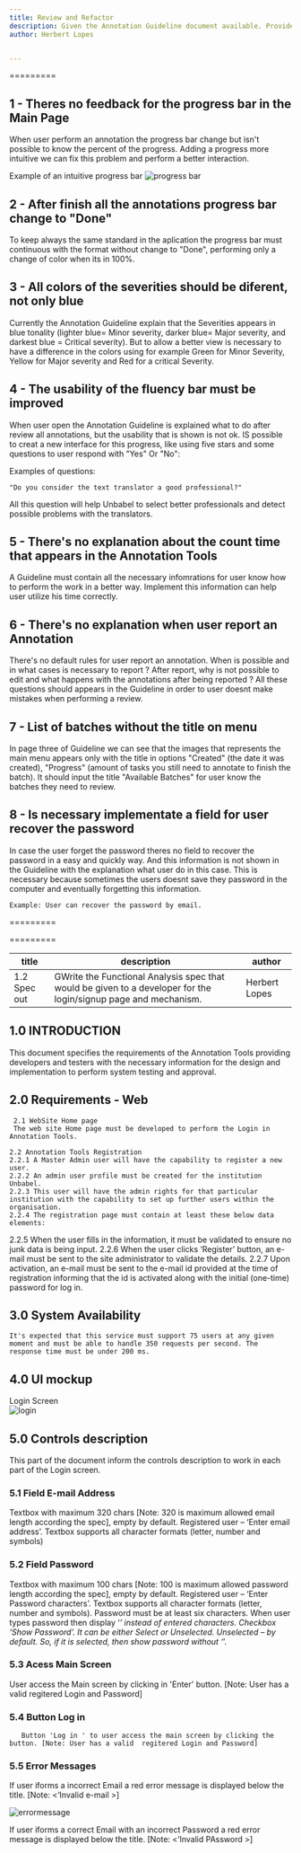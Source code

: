 ```yaml
---
title: Review and Refactor
description: Given the Annotation Guideline document available. Provide 5 specific examples of things you would change, why and how.
author: Herbert Lopes


---
```

=========

## 1 - Theres no feedback for the progress bar in the Main Page

When user perform an annotation the progress bar change but isn't possible to know the percent of the progress. Adding a
progress more intuitive we can fix this problem and perform a better interaction.


Example of an intuitive progress bar
![progress bar](https://user-images.githubusercontent.com/5126039/39676719-9f44b162-5145-11e8-97e9-ba48851ee651.jpg)


## 2 - After finish all the annotations progress bar change to "Done"

To keep always the same standard in the aplication the progress bar must continuous with the format without change to "Done", performing only a change of color when its in 100%.


## 3 - All colors of the severities should be diferent, not only blue 

Currently the Annotation Guideline explain that the Severities appears in blue tonality (lighter blue= Minor severity, darker blue= Major
severity, and darkest blue = Critical severity). But to allow a better view is necessary to have a difference in the colors using for example Green for Minor Severity, Yellow for Major severity and Red for a critical Severity. 


## 4 - The usability of the fluency bar must be improved

When user open the Annotation Guideline is explained what to do after review all annotations, but the usability that is shown is not ok. IS possible to creat a new interface for this progress, like using five stars and some questions to user respond with "Yes" Or "No": 

Examples of questions: 
```
"Do you consider the text translator a good professional?"
```

All this question will help Unbabel to select better professionals and detect possible problems with the translators.

## 5 - There's no explanation about the count time that appears in the Annotation Tools

A Guideline must contain all the necessary infomrations for user know how to perform the work in a better way. Implement this information can help user utilize his time correctly.

## 6 - There's no explanation when user report an Annotation

There's no default rules for user report an annotation. When is possible and in what cases is necessary to report ? 
After report, why is not possible to edit and what happens with the annotations after being reported ?
All these questions should appears in the Guideline in order to user doesnt make mistakes when performing a review. 

## 7 - List of batches without the title on menu

In page three of Guideline we can see that the images that represents the main menu appears only with the title in options "Created" (the date it was created), "Progress" (amount of tasks you still need to annotate to finish the batch). 
It should input the title "Available Batches" for user know the batches they need to review.

 ## 8 - Is necessary implementate a field for user recover the password
 
 In case the user forget the password theres no field to recover the password in a easy and quickly way. And this information is not shown in the Guideline with the explanation what user do in this case. This is necessary because sometimes the users doesnt save they password in the computer and eventually forgetting this information.
 
 ```
 Example: User can recover the password by email.
 
 ```
=========


=========



|title|description|author|
|---|---|---|
|1.2 Spec out|GWrite the Functional Analysis spec that would be given to a developer for the login/signup page and mechanism.|Herbert Lopes|



## 1.0 INTRODUCTION
This document specifies the requirements of the Annotation Tools providing developers and testers with the necessary information for the design and implementation to perform system testing and approval.


## 2.0 Requirements - Web
  
     2.1 WebSite Home page
     The web site Home page must be developed to perform the Login in Annotation Tools.
   
    2.2 Annotation Tools Registration
    2.2.1 A Master Admin user will have the capability to register a new user.
    2.2.2 An admin user profile must be created for the institution Unbabel. 
    2.2.3 This user will have the admin rights for that particular institution with the capability to set up further users within the organisation. 
    2.2.4 The registration page must contain at least these below data elements: 		

   
   2.2.5 When the user fills in the information, it must be validated to ensure no junk data is being input. 
   2.2.6 When the user clicks ‘Register’ button, an e-mail must be sent to the site administrator to validate the details. 
   2.2.7 Upon activation, an e-mail must be sent to the e-mail id provided at the time of registration informing that the id is activated along with the initial (one-time) password for log in.


## 3.0 System Availability

    It's expected that this service must support 75 users at any given moment and must be able to handle 350 requests per second. The response time must be under 200 ms.
    
    
## 4.0 UI mockup


Login Screen   
![login](https://user-images.githubusercontent.com/5126039/39731311-59b92bde-523d-11e8-914b-9185329b608b.png)


## 5.0 Controls description


This part of the document inform the controls description to work in each part of the Login screen.
    
 ###  5.1 Field E-mail Address
 Textbox with maximum 320 chars [Note: 320 is maximum allowed email length according the spec], empty by default.
 Registered user  – ‘Enter email address’.
 Textbox supports all character formats (letter, number and symbols)
    
###  5.2 Field Password 
 Textbox with maximum 100 chars [Note: 100 is maximum allowed password length according the spec], empty by default.
 Registered user  – ‘Enter Password characters’.
 Textbox supports all character formats (letter, number and symbols).
 Password must be at least six characters.
 When user types password then display ‘*’ instead of entered characters.
 Checkbox ‘Show Password’. It can be either Select or Unselected. Unselected  –  by default. So, if it is selected, then show password without ‘*’.
      
### 5.3 Acess Main Screen
User access the Main screen by clicking in 'Enter' button. [Note: User has a valid  regitered Login and Password]
       
###    5.4 Button Log in
       Button 'Log in ' to user access the main screen by clicking the button. [Note: User has a valid  regitered Login and Password]
       
###  5.5 Error Messages
 If user iforms a incorrect Email a red error message is displayed below the title. [Note: <‘Invalid e-mail >]
       
   ![errormessage](https://user-images.githubusercontent.com/5126039/39732956-a389303e-5246-11e8-8c26-050c4a6e6f04.png)
     
If user iforms a correct Email with an incorrect Password a red error message is displayed below the title. [Note: <‘Invalid PAssword >]
       
       
       

       
       


